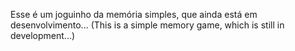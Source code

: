 Esse é um joguinho da memória simples, que ainda está em desenvolvimento...
(This is a simple memory game, which is still in development...)
